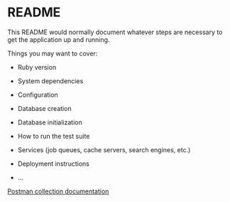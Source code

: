 # README

This README would normally document whatever steps are necessary to get the
application up and running.

Things you may want to cover:

* Ruby version

* System dependencies

* Configuration

* Database creation

* Database initialization

* How to run the test suite

* Services (job queues, cache servers, search engines, etc.)

* Deployment instructions

* ...


<a href="https://documenter.getpostman.com/view/28161397/2s93z87PCa" target="_blank">Postman collection documentation</a>
